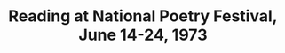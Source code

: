 ---
layout: manifest
title: Reading at National Poetry Festival, June 14-24, 1973
manifest_name: reading-at-national-poetry-festival-june-14-24-1973
---